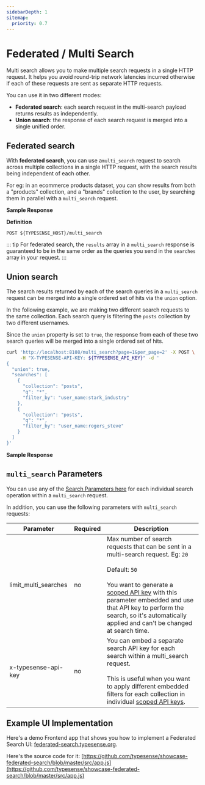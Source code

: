 ```yaml
---
sidebarDepth: 1
sitemap:
  priority: 0.7
---
```


# Federated / Multi Search

Multi search allows you to make multiple search requests in a single HTTP request. It helps you avoid 
round-trip network latencies incurred otherwise if each of these requests are sent as separate HTTP requests.

You can use it in two different modes:

- **Federated search**: each search request in the multi-search payload returns results as independently.
- **Union search**: the response of each search request is merged into a single unified order.

## Federated search

With **federated search**, you can use a`multi_search` request to search across multiple collections 
in a single HTTP request, with the search results being independent of each other.

For eg: in an ecommerce products dataset, you can show results from both a "products" collection, 
and a "brands" collection to the user, by searching them in parallel with a `multi_search` request.

<Tabs :tabs="['JavaScript','PHP','Python','Ruby','Dart','Java','Shell']">
  <template v-slot:JavaScript>

```js
let searchRequests = {
  'searches': [
    {
      'collection': 'products',
      'q': 'shoe',
      'filter_by': 'price:=[50..120]'
    },
    {
      'collection': 'brands',
      'q': 'Nike'
    }
  ]
}

// Search parameters that are common to all searches go here
let commonSearchParams =  {
    'query_by': 'name',
}

client.multiSearch.perform(searchRequests, commonSearchParams)
```

  </template>

  <template v-slot:PHP>

```php
$searchRequests = [
  'searches' => [
    [
      'collection' => 'products',
      'q' => 'shoe',
      'filter_by' => 'price:=[50..120]'
    ],
    [
      'collection' => 'brands',
      'q' => 'Nike'
    ]
  ]
];

// Search parameters that are common to all searches go here
$commonSearchParams =  [
    'query_by' => 'name',
];

$client->multiSearch->perform($searchRequests, $commonSearchParams);
```

  </template>
  <template v-slot:Python>

```py
search_requests = {
  'searches': [
    {
      'collection': 'products',
      'q': 'shoe',
      'filter_by': 'price:=[50..120]'
    },
    {
      'collection': 'brands',
      'q': 'Nike'
    }
  ]
}

# Search parameters that are common to all searches go here
common_search_params =  {
    'query_by': 'name',
}

client.multi_search.perform(search_requests, common_search_params)
```

  </template>
  <template v-slot:Ruby>

```rb
search_requests = {
  'searches': [
    {
      'collection': 'products',
      'q': 'shoe',
      'filter_by': 'price:=[50..120]'
    },
    {
      'collection': 'brands',
      'q': 'Nike'
    }
  ]
}

# Search parameters that are common to all searches go here
common_search_params =  {
    'query_by': 'name',
}

client.multi_search.perform(search_requests, common_search_params)
```

  </template>
  <template v-slot:Dart>

```dart
final searchRequests = {
  'searches': [
    {
      'collection': 'products',
      'q': 'shoe',
      'filter_by': 'price:=[50..120]'
    },
    {
      'collection': 'brands',
      'q': 'Nike'
    }
  ]
};

# Search parameters that are common to all searches go here
final commonSearchParams =  {
    'query_by': 'name',
};

await client.multiSearch.perform(searchRequests, queryParams: commonSearchParams);
```

  </template>
  <template v-slot:Java>

```java
HashMap<String,String > search1 = new HashMap<>();
HashMap<String,String > search2 = new HashMap<>();

search1.put("collection","products");
search1.put("q","shoe");
search1.put("filter_by","price:=[50..120]");

search2.put("collection","brands");
search2.put("q","Nike");

List<HashMap<String, String>> searches = new ArrayList<>();
searches.add(search1);
searches.add(search2);

HashMap<String, List<HashMap<String ,String>>> searchRequests = new HashMap<>();
searchRequests.put("searches",searches);

HashMap<String,String> commonSearchParams = new HashMap<>();
commonSearchParams.put("query_by","name");

client.multiSearch.perform(searchRequests, commonSearchParams);
```

  </template>
  <template v-slot:Shell>

```bash
curl "http://localhost:8108/multi_search?query_by=name" \
        -X POST \
        -H "Content-Type: application/json" \
        -H "X-TYPESENSE-API-KEY: ${TYPESENSE_API_KEY}" \
        -d '{
          "searches": [
            {
              "collection": "products",
              "q": "shoe",
              "filter_by": "price:=[50..120]"
            },
            {
              "collection": "brands",
              "q": "Nike"
            }
          ]
        }'
```

  </template>
</Tabs>

**Sample Response**

<Tabs :tabs="['JSON']">
  <template v-slot:JSON>

```json
{
  "results": [
    {
      "facet_counts": [],
      "found": 1,
      "hits": [
        {
          "document": {
            "name": "Blue shoe",
            "brand": "Adidas",
            "id": "126",
            "price": 50
          },
          "highlights": [
            {
              "field": "name",
              "matched_tokens": [
                "shoe"
              ],
              "snippet": "Blue <mark>shoe</mark>"
            }
          ],
          "text_match": 130816
        }
      ],
      "out_of": 10,
      "page": 1,
      "request_params": {
        "per_page": 10,
        "q": "shoe"
      },
      "search_time_ms": 1
    },
    {
      "facet_counts": [],
      "found": 1,
      "hits": [
        {
          "document": {
            "name": "Nike shoes",
            "brand": "Nike",
            "id": "391",
            "price": 60
          },
          "highlights": [
            {
              "field": "name",
              "matched_tokens": [
                "Nike"
              ],
              "snippet": "<mark>Nike</mark>shoes"
            }
          ],
          "text_match": 144112
        }
      ],
      "out_of": 5,
      "page": 1,
      "request_params": {
        "per_page": 10,
        "q": "Nike"
      },
      "search_time_ms": 1
    }
  ]
}
```

  </template>
</Tabs>

**Definition**

`POST ${TYPESENSE_HOST}/multi_search`

::: tip
For federated search, the `results` array in a `multi_search` response is guaranteed to be in the same order
as the queries you send in the `searches` array in your request.
:::

## Union search

The search results returned by each of the search queries in a `multi_search` request can be merged into a 
single ordered set of hits via the `union` option.

In the following example, we are making two different search requests to the same collection. Each search query 
is filtering the `posts` collection by two different usernames.

Since the `union` property is set to `true`, the response from each of these two search queries will be merged 
into a single ordered set of hits.

```bash
curl 'http://localhost:8108/multi_search?page=1&per_page=2' -X POST \
     -H "X-TYPESENSE-API-KEY: ${TYPESENSE_API_KEY}" -d '
{
  "union": true,
  "searches": [
    {
      "collection": "posts",
      "q": "*",
      "filter_by": "user_name:stark_industry"
    },
    {
      "collection": "posts",
      "q": "*",
      "filter_by": "user_name:rogers_steve"
    }
  ]
}'
```

**Sample Response**

<Tabs :tabs="['JSON']">
  <template v-slot:JSON>

```json
{
  "found": 3,
  "hits": [
    {
      "document": {
        "content": "USA",
        "id": "124",
        "likes": 5215,
        "user_name": "stark_industry"
      },
      "highlight": {},
      "highlights": []
    },
    {
      "document": {
        "content": "CA",
        "id": "125",
        "likes": 2133,
        "user_name": "rogers_steve"
      },
      "highlight": {},
      "highlights": []
    }
  ],
  "out_of": 3,
  "page": 1,
  "search_cutoff": false,
  "search_time_ms": 0,
  "union_request_params": [
    {
      "collection": "posts",
      "first_q": "*",
      "per_page": 2,
      "q": "*"
    },
    {
      "collection": "posts",
      "first_q": "*",
      "per_page": 2,
      "q": "*"
    }
  ]
}
```
  </template>
</Tabs>

## `multi_search` Parameters

You can use any of the [Search Parameters here](./search.md#search-parameters) for each individual search operation within a `multi_search` request.

In addition, you can use the following parameters with `multi_search` requests:

| Parameter            | Required | Description                                                                                                                                                                                                                                                                                                                                   |
|----------------------|----------|-----------------------------------------------------------------------------------------------------------------------------------------------------------------------------------------------------------------------------------------------------------------------------------------------------------------------------------------------|
| limit_multi_searches | no	      | Max number of search requests that can be sent in a multi-search request. Eg: `20`<br><br>Default: `50`<br><br>You want to generate a [scoped API key](./api-keys.md##generate-scoped-search-key) with this parameter embedded and use that API key to perform the search, so it's automatically applied and can't be changed at search time. |
| x-typesense-api-key  | no	      | You can embed a separate search API key for each search within a multi_search request. <br><br> This is useful when you want to apply different embedded filters for each collection in individual [scoped API keys](./api-keys.md##generate-scoped-search-key).                                                                              |


## Example UI Implementation

Here's a demo Frontend app that shows you how to implement a Federated Search UI: [federated-search.typesense.org](https://federated-search.typesense.org/).

Here's the source code for it: [https://github.com/typesense/showcase-federated-search/blob/master/src/app.js](https://github.com/typesense/showcase-federated-search/blob/master/src/app.js)
